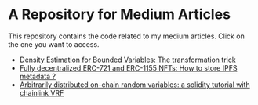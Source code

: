 # A Repository for Medium Articles
This repository contains the code related to my medium articles. Click on the one you want to access.
- [Density Estimation for Bounded Variables: The transformation trick](Density%20estimation%20for%20bounded%20variables)
- [Fully decentralized ERC-721 and ERC-1155 NFTs: How to store IPFS metadata ?](Fully%20Decentralized%20ERC-721%20and%20ERC-1155%20NFTs)
- [Arbitrarily distributed on-chain random variables: a solidity tutorial with chainlink VRF](Arbitrarily%20distributed%20on-chain%20random%20variables)
